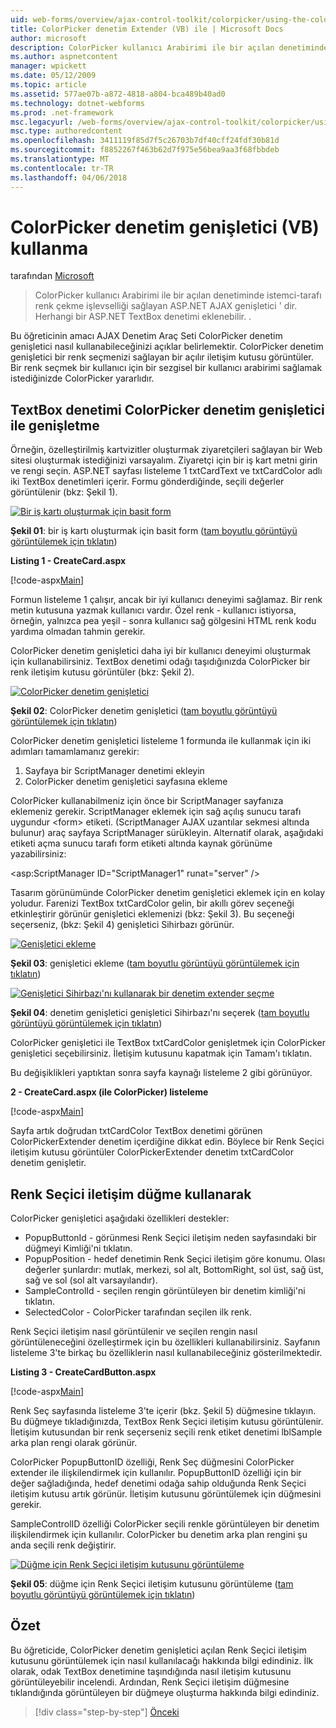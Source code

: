 ```yaml
---
uid: web-forms/overview/ajax-control-toolkit/colorpicker/using-the-colorpicker-control-extender-vb
title: ColorPicker denetim Extender (VB) ile | Microsoft Docs
author: microsoft
description: ColorPicker kullanıcı Arabirimi ile bir açılan denetiminde istemci-tarafı renk çekme işlevselliği sağlayan ASP.NET AJAX genişletici ' dir. Tüm ASP.NET eklenebilecek...
ms.author: aspnetcontent
manager: wpickett
ms.date: 05/12/2009
ms.topic: article
ms.assetid: 577ae07b-a872-4818-a804-bca489b40ad0
ms.technology: dotnet-webforms
ms.prod: .net-framework
msc.legacyurl: /web-forms/overview/ajax-control-toolkit/colorpicker/using-the-colorpicker-control-extender-vb
msc.type: authoredcontent
ms.openlocfilehash: 3411119f85d7f5c26703b7df40cff24fdf30b81d
ms.sourcegitcommit: f8852267f463b62d7f975e56bea9aa3f68fbbdeb
ms.translationtype: MT
ms.contentlocale: tr-TR
ms.lasthandoff: 04/06/2018
---
```

<a name="using-the-colorpicker-control-extender-vb"></a>ColorPicker denetim genişletici (VB) kullanma
====================
tarafından [Microsoft](https://github.com/microsoft)

> ColorPicker kullanıcı Arabirimi ile bir açılan denetiminde istemci-tarafı renk çekme işlevselliği sağlayan ASP.NET AJAX genişletici ' dir. Herhangi bir ASP.NET TextBox denetimi eklenebilir. .


Bu öğreticinin amacı AJAX Denetim Araç Seti ColorPicker denetim genişletici nasıl kullanabileceğinizi açıklar belirlemektir. ColorPicker denetim genişletici bir renk seçmenizi sağlayan bir açılır iletişim kutusu görüntüler. Bir renk seçmek bir kullanıcı için bir sezgisel bir kullanıcı arabirimi sağlamak istediğinizde ColorPicker yararlıdır.

## <a name="extending-a-textbox-control-with-the-colorpicker-control-extender"></a>TextBox denetimi ColorPicker denetim genişletici ile genişletme

Örneğin, özelleştirilmiş kartvizitler oluşturmak ziyaretçileri sağlayan bir Web sitesi oluşturmak istediğinizi varsayalım. Ziyaretçi için bir iş kart metni girin ve rengi seçin. ASP.NET sayfası listeleme 1 txtCardText ve txtCardColor adlı iki TextBox denetimleri içerir. Formu gönderdiğinde, seçili değerler görüntülenir (bkz: Şekil 1).


[![Bir iş kartı oluşturmak için basit form](using-the-colorpicker-control-extender-vb/_static/image1.jpg)](using-the-colorpicker-control-extender-vb/_static/image1.png)

**Şekil 01**: bir iş kartı oluşturmak için basit form ([tam boyutlu görüntüyü görüntülemek için tıklatın](using-the-colorpicker-control-extender-vb/_static/image2.png))


**Listing 1 - CreateCard.aspx**

[!code-aspx[Main](using-the-colorpicker-control-extender-vb/samples/sample1.aspx)]

Formun listeleme 1 çalışır, ancak bir iyi kullanıcı deneyimi sağlamaz. Bir renk metin kutusuna yazmak kullanıcı vardır. Özel renk - kullanıcı istiyorsa, örneğin, yalnızca pea yeşil - sonra kullanıcı sağ gölgesini HTML renk kodu yardıma olmadan tahmin gerekir.

ColorPicker denetim genişletici daha iyi bir kullanıcı deneyimi oluşturmak için kullanabilirsiniz. TextBox denetimi odağı taşıdığınızda ColorPicker bir renk iletişim kutusu görüntüler (bkz: Şekil 2).


[![ColorPicker denetim genişletici](using-the-colorpicker-control-extender-vb/_static/image2.jpg)](using-the-colorpicker-control-extender-vb/_static/image3.png)

**Şekil 02**: ColorPicker denetim genişletici ([tam boyutlu görüntüyü görüntülemek için tıklatın](using-the-colorpicker-control-extender-vb/_static/image4.png))


ColorPicker denetim genişletici listeleme 1 formunda ile kullanmak için iki adımları tamamlamanız gerekir:

1. Sayfaya bir ScriptManager denetimi ekleyin
2. ColorPicker denetim genişletici sayfasına ekleme

ColorPicker kullanabilmeniz için önce bir ScriptManager sayfanıza eklemeniz gerekir. ScriptManager eklemek için sağ açılış sunucu tarafı uygundur &lt;form&gt; etiketi. (ScriptManager AJAX uzantılar sekmesi altında bulunur) araç sayfaya ScriptManager sürükleyin. Alternatif olarak, aşağıdaki etiketi açma sunucu tarafı form etiketi altında kaynak görünüme yazabilirsiniz:

&lt;asp:ScriptManager ID="ScriptManager1" runat="server" /&gt;

Tasarım görünümünde ColorPicker denetim genişletici eklemek için en kolay yoludur. Farenizi TextBox txtCardColor gelin, bir akıllı görev seçeneği etkinleştirir görünür genişletici eklemenizi (bkz: Şekil 3). Bu seçeneği seçerseniz, (bkz: Şekil 4) genişletici Sihirbazı görünür.


[![Genişletici ekleme](using-the-colorpicker-control-extender-vb/_static/image3.jpg)](using-the-colorpicker-control-extender-vb/_static/image5.png)

**Şekil 03**: genişletici ekleme ([tam boyutlu görüntüyü görüntülemek için tıklatın](using-the-colorpicker-control-extender-vb/_static/image6.png))


[![Genişletici Sihirbazı'nı kullanarak bir denetim extender seçme](using-the-colorpicker-control-extender-vb/_static/image4.jpg)](using-the-colorpicker-control-extender-vb/_static/image7.png)

**Şekil 04**: denetim genişletici genişletici Sihirbazı'nı seçerek ([tam boyutlu görüntüyü görüntülemek için tıklatın](using-the-colorpicker-control-extender-vb/_static/image8.png))


ColorPicker genişletici ile TextBox txtCardColor genişletmek için ColorPicker genişletici seçebilirsiniz. İletişim kutusunu kapatmak için Tamam'ı tıklatın.

Bu değişiklikleri yaptıktan sonra sayfa kaynağı listeleme 2 gibi görünüyor.

**2 - CreateCard.aspx (ile ColorPicker) listeleme**

[!code-aspx[Main](using-the-colorpicker-control-extender-vb/samples/sample2.aspx)]

Sayfa artık doğrudan txtCardColor TextBox denetimi görünen ColorPickerExtender denetim içerdiğine dikkat edin. Böylece bir Renk Seçici iletişim kutusu görüntüler ColorPickerExtender denetim txtCardColor denetim genişletir.

## <a name="using-a-button-to-launch-the-color-picker-dialog"></a>Renk Seçici iletişim düğme kullanarak

ColorPicker genişletici aşağıdaki özellikleri destekler:

- PopupButtonId - görünmesi Renk Seçici iletişim neden sayfasındaki bir düğmeyi Kimliği'ni tıklatın.
- PopupPosition - hedef denetimin Renk Seçici iletişim göre konumu. Olası değerler şunlardır: mutlak, merkezi, sol alt, BottomRight, sol üst, sağ üst, sağ ve sol (sol alt varsayılandır).
- SampleControlId - seçilen rengin görüntüleyen bir denetim kimliği'ni tıklatın.
- SelectedColor - ColorPicker tarafından seçilen ilk renk.

Renk Seçici iletişim nasıl görüntülenir ve seçilen rengin nasıl görüntüleneceğini özelleştirmek için bu özellikleri kullanabilirsiniz. Sayfanın listeleme 3'te birkaç bu özelliklerin nasıl kullanabileceğiniz gösterilmektedir.

**Listing 3 - CreateCardButton.aspx**

[!code-aspx[Main](using-the-colorpicker-control-extender-vb/samples/sample3.aspx)]

Renk Seç sayfasında listeleme 3'te içerir (bkz. Şekil 5) düğmesine tıklayın. Bu düğmeye tıkladığınızda, TextBox Renk Seçici iletişim kutusu görüntülenir. İletişim kutusundan bir renk seçerseniz seçili renk etiket denetimi lblSample arka plan rengi olarak görünür.

ColorPicker PopupButtonID özelliği, Renk Seç düğmesini ColorPicker extender ile ilişkilendirmek için kullanılır. PopupButtonID özelliği için bir değer sağladığında, hedef denetimi odağa sahip olduğunda Renk Seçici iletişim kutusu artık görünür. İletişim kutusunu görüntülemek için düğmesini gerekir.

SampleControlID özelliği ColorPicker seçili renkle görüntüleyen bir denetim ilişkilendirmek için kullanılır. ColorPicker bu denetim arka plan rengini şu anda seçili renk değiştirir.


[![Düğme için Renk Seçici iletişim kutusunu görüntüleme](using-the-colorpicker-control-extender-vb/_static/image5.jpg)](using-the-colorpicker-control-extender-vb/_static/image9.png)

**Şekil 05**: düğme için Renk Seçici iletişim kutusunu görüntüleme ([tam boyutlu görüntüyü görüntülemek için tıklatın](using-the-colorpicker-control-extender-vb/_static/image10.png))


## <a name="summary"></a>Özet

Bu öğreticide, ColorPicker denetim genişletici açılan Renk Seçici iletişim kutusunu görüntülemek için nasıl kullanılacağı hakkında bilgi edindiniz. İlk olarak, odak TextBox denetimine taşındığında nasıl iletişim kutusunu görüntüleyebilir incelendi. Ardından, Renk Seçici iletişim düğmesine tıklandığında görüntüleyen bir düğmeye oluşturma hakkında bilgi edindiniz.

> [!div class="step-by-step"]
> [Önceki](using-the-colorpicker-control-extender-cs.md)
